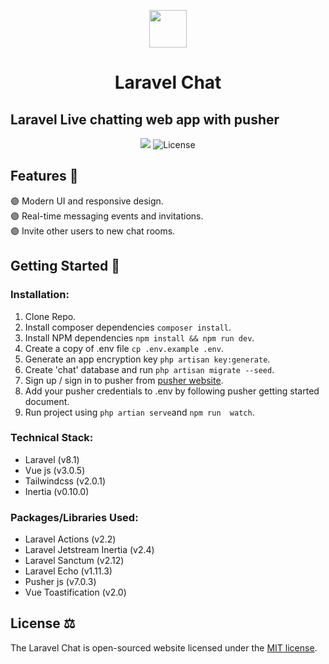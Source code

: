 <p align="center">
    <img height="60" src="https://user-images.githubusercontent.com/58954229/144369383-d6eda64c-b003-491c-a102-11e67d80c1f1.png"/>
<h1 align="center">Laravel Chat</h1>
</p>

## Laravel Live chatting web app with pusher
<p align="center">
<img src="https://user-images.githubusercontent.com/58954229/144369233-56820d2b-d800-4e82-ad43-e81902954879.png"/>
<img src="https://img.shields.io/packagist/l/laravel/framework" alt="License">
</p>

##

## Features 📝

🟣 Modern UI and responsive design.
<br/>
🟣 Real-time messaging events and invitations.
<br/>
🟣 Invite other users to new chat rooms.

## Getting Started 🚀

### Installation:
1. Clone Repo.
2. Install composer dependencies 
```composer install```.
3. Install NPM dependencies
```npm install && npm run dev```.
4. Create a copy of .env file
```cp .env.example .env```.
5. Generate an app encryption key
```php artisan key:generate```.
6. Create 'chat' database and run 
```php artisan migrate --seed```.
7. Sign up / sign in to pusher from [pusher website](https://pusher.com/).
8. Add your pusher credentials to .env by following pusher getting started document.
9. Run project using 
```php artian serve```and ```npm run  watch```.

### Technical Stack:
- Laravel (v8.1)
- Vue js (v3.0.5)
- Tailwindcss (v2.0.1)
- Inertia (v0.10.0)
### Packages/Libraries Used:
- Laravel Actions (v2.2)
- Laravel Jetstream Inertia (v2.4)
- Laravel Sanctum (v2.12)
- Laravel Echo (v1.11.3)
- Pusher js (v7.0.3)
- Vue Toastification (v2.0)

##
## License ⚖️
The Laravel Chat is open-sourced website licensed under the [MIT license](https://opensource.org/licenses/MIT).
